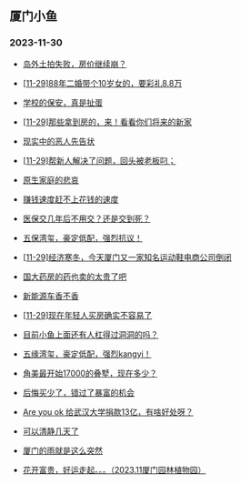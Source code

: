 ## 厦门小鱼 
### 2023-11-30

+ [岛外土拍失败，房价继续崩？](http://bbs.xmfish.com/read-htm-tid-18113300.html)

+ [[11-29]88年二婚带个10岁女的，要彩礼8.8万](http://bbs.xmfish.com/read-htm-tid-18113273.html)

+ [学校的保安，真是扯蛋](http://bbs.xmfish.com/read-htm-tid-18113104.html)

+ [[11-29]那些拿到房的，来！看看你们将来的新家](http://bbs.xmfish.com/read-htm-tid-18113279.html)

+ [现实中的恶人先告状](http://bbs.xmfish.com/read-htm-tid-18113217.html)

+ [[11-29]帮新人解决了问题，回头被老板叼；](http://bbs.xmfish.com/read-htm-tid-18113179.html)

+ [原生家庭的悲哀](http://bbs.xmfish.com/read-htm-tid-18113131.html)

+ [赚钱速度赶不上花钱的速度](http://bbs.xmfish.com/read-htm-tid-18113345.html)

+ [医保交几年后不用交？还是交到死？](http://bbs.xmfish.com/read-htm-tid-18113246.html)

+ [五保湾玺，豪定低配，强烈抗议！](http://bbs.xmfish.com/read-htm-tid-18113322.html)

+ [[11-29]经济寒冬，今天厦门又一家知名运动鞋电商公司倒闭](http://bbs.xmfish.com/read-htm-tid-18113478.html)

+ [国大药房的药也卖的太贵了吧](http://bbs.xmfish.com/read-htm-tid-18113384.html)

+ [新能源车香不香](http://bbs.xmfish.com/read-htm-tid-18113334.html)

+ [[11-29]现在年轻人买房确实不容易了](http://bbs.xmfish.com/read-htm-tid-18113449.html)

+ [目前小鱼上面还有人杠得过洞洞的吗？](http://bbs.xmfish.com/read-htm-tid-18113344.html)

+ [五缘湾玺，豪定低配，强烈kangyi！](http://bbs.xmfish.com/read-htm-tid-18113389.html)

+ [角美最开始17000的叠墅，现在多少？](http://bbs.xmfish.com/read-htm-tid-18113358.html)

+ [后悔买少了，错过了暴富的机会](http://bbs.xmfish.com/read-htm-tid-18113373.html)

+ [Are you ok 给武汉大学捐款13亿，有啥好处呀？](http://bbs.xmfish.com/read-htm-tid-18113540.html)

+ [可以清静几天了](http://bbs.xmfish.com/read-htm-tid-18113609.html)

+ [厦门的雨就是这么突然](http://bbs.xmfish.com/read-htm-tid-18113448.html)

+ [花开富贵，好运走起。。。（2023.11厦门园林植物园）](http://bbs.xmfish.com/read-htm-tid-18113410.html)


